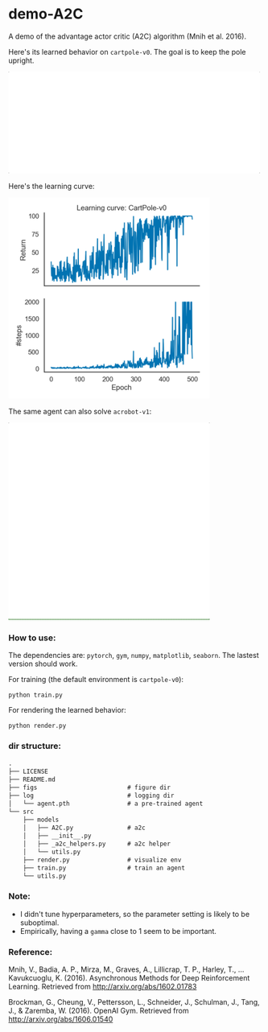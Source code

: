# demo-A2C

A demo of the advantage actor critic (A2C) algorithm (Mnih et al. 2016). 

Here's its learned behavior on `cartpole-v0`. The goal is to keep the pole upright. 

<img src="https://github.com/qihongl/demo-advantage-actor-critic/blob/master/figs/render-CartPole-v0.gif" width=500>

Here's the learning curve: 

<img src="https://github.com/qihongl/demo-advantage-actor-critic/blob/master/figs/lc-CartPole-v0.png" width=400>


The same agent can also solve `acrobot-v1`: 

<img src="https://github.com/qihongl/demo-advantage-actor-critic/blob/master/figs/render-Acrobot-v1.gif" width=400>


### How to use: 

The dependencies are: `pytorch`, `gym`, `numpy`, `matplotlib`, `seaborn`. The lastest version should work. 

For training (the default environment is `cartpole-v0`): 
```
python train.py
```

For rendering the learned behavior:
```
python render.py
```

### dir structure: 
```
.
├── LICENSE
├── README.md
├── figs                         # figure dir
├── log                          # logging dir 
│   └── agent.pth                # a pre-trained agent
└── src
    ├── models
    │   ├── A2C.py               # a2c
    │   ├── __init__.py
    │   ├── _a2c_helpers.py      # a2c helper 
    │   └── utils.py
    ├── render.py                # visualize env 
    ├── train.py                 # train an agent
    └── utils.py

```

### Note: 

- I didn't tune hyperparameters, so the parameter setting is likely to be suboptimal. 
- Empirically, having a `gamma` close to 1 seem to be important.

### Reference: 

Mnih, V., Badia, A. P., Mirza, M., Graves, A., Lillicrap, T. P., Harley, T., … Kavukcuoglu, K. (2016). Asynchronous Methods for Deep Reinforcement Learning. Retrieved from http://arxiv.org/abs/1602.01783

Brockman, G., Cheung, V., Pettersson, L., Schneider, J., Schulman, J., Tang, J., & Zaremba, W. (2016). OpenAI Gym. Retrieved from http://arxiv.org/abs/1606.01540
